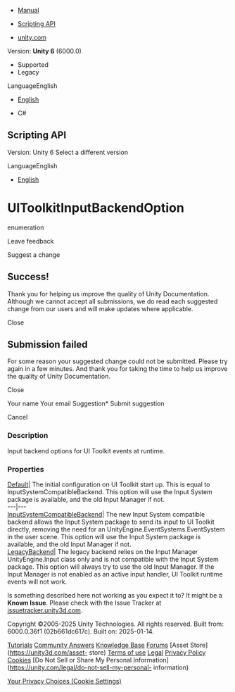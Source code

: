 [ ]()

  * [Manual](../Manual/index.html)
  * [Scripting API](../ScriptReference/index.html)

  * [unity.com](https://unity.com/)

Version: **Unity 6** (6000.0)

  * Supported
  * Legacy

LanguageEnglish

  * [English]()

  * C#

[ ](https://docs.unity3d.com)

## Scripting API

Version: Unity 6 Select a different version

LanguageEnglish

  * [English]()

# UIToolkitInputBackendOption

enumeration

Leave feedback

Suggest a change

## Success!

Thank you for helping us improve the quality of Unity Documentation. Although
we cannot accept all submissions, we do read each suggested change from our
users and will make updates where applicable.

Close

## Submission failed

For some reason your suggested change could not be submitted. Please <a>try
again</a> in a few minutes. And thank you for taking the time to help us
improve the quality of Unity Documentation.

Close

Your name Your email Suggestion* Submit suggestion

Cancel

[ ]()

### Description

Input backend options for UI Toolkit events at runtime.

### Properties

[Default](UIElements.UIToolkitInputBackendOption.Default.html)|  The initial
configuration on UI Toolkit start up. This is equal to
InputSystemCompatibleBackend. This option will use the Input System package is
available, and the old Input Manager if not.  
---|---  
[InputSystemCompatibleBackend](UIElements.UIToolkitInputBackendOption.InputSystemCompatibleBackend.html)|
The new Input System compatible backend allows the Input System package to
send its input to UI Toolkit directly, removing the need for an
UnityEngine.EventSystems.EventSystem in the user scene. This option will use
the Input System package is available, and the old Input Manager if not.  
[LegacyBackend](UIElements.UIToolkitInputBackendOption.LegacyBackend.html)|
The legacy backend relies on the Input Manager UnityEngine.Input class only
and is not compatible with the Input System package. This option will always
try to use the old Input Manager. If the Input Manager is not enabled as an
active input handler, UI Toolkit runtime events will not work.  
  
Is something described here not working as you expect it to? It might be a
**Known Issue**. Please check with the Issue Tracker at
[issuetracker.unity3d.com](https://issuetracker.unity3d.com).

Copyright ©2005-2025 Unity Technologies. All rights reserved. Built from:
6000.0.36f1 (02b661dc617c). Built on: 2025-01-14.

[Tutorials](https://unity3d.com/learn) [Community
Answers](https://answers.unity3d.com) [Knowledge
Base](https://support.unity3d.com/hc/en-us)
[Forums](https://forum.unity3d.com) [Asset Store](https://unity3d.com/asset-
store) [Terms of use](https://docs.unity3d.com/Manual/TermsOfUse.html)
[Legal](https://unity.com/legal) [Privacy
Policy](https://unity.com/legal/privacy-policy)
[Cookies](https://unity.com/legal/cookie-policy) [Do Not Sell or Share My
Personal Information](https://unity.com/legal/do-not-sell-my-personal-
information)

[Your Privacy Choices (Cookie Settings)](javascript:void\(0\);)

